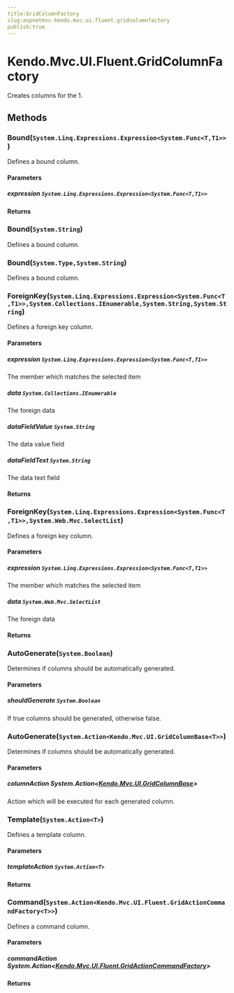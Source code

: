 ```yaml
---
title:GridColumnFactory
slug:aspnetmvc-kendo.mvc.ui.fluent.gridcolumnfactory
publish:true
---
```


# Kendo.Mvc.UI.Fluent.GridColumnFactory
Creates columns for the 1.



## Methods

### Bound(`System.Linq.Expressions.Expression<System.Func<T,T1>>`)
Defines a bound column.


#### Parameters

##### expression `System.Linq.Expressions.Expression<System.Func<T,T1>>`




#### Returns




### Bound(`System.String`)
Defines a bound column.





### Bound(`System.Type,System.String`)
Defines a bound column.





### ForeignKey(`System.Linq.Expressions.Expression<System.Func<T,T1>>,System.Collections.IEnumerable,System.String,System.String`)
Defines a foreign key column.


#### Parameters

##### expression `System.Linq.Expressions.Expression<System.Func<T,T1>>`
The member which matches the selected item

##### data `System.Collections.IEnumerable`
The foreign data

##### dataFieldValue `System.String`
The data value field

##### dataFieldText `System.String`
The data text field



#### Returns




### ForeignKey(`System.Linq.Expressions.Expression<System.Func<T,T1>>,System.Web.Mvc.SelectList`)
Defines a foreign key column.


#### Parameters

##### expression `System.Linq.Expressions.Expression<System.Func<T,T1>>`
The member which matches the selected item

##### data `System.Web.Mvc.SelectList`
The foreign data



#### Returns




### AutoGenerate(`System.Boolean`)
Determines if columns should be automatically generated.


#### Parameters

##### shouldGenerate `System.Boolean`
If true columns should be generated, otherwise false.





### AutoGenerate(`System.Action<Kendo.Mvc.UI.GridColumnBase<T>>`)
Determines if columns should be automatically generated.


#### Parameters

##### columnAction System.Action<[Kendo.Mvc.UI.GridColumnBase](/api/wrappers/aspnet-mvc/Kendo.Mvc.UI/GridColumnBase)<T>>
Action which will be executed for each generated column.





### Template(`System.Action<T>`)
Defines a template column.


#### Parameters

##### templateAction `System.Action<T>`




#### Returns




### Command(`System.Action<Kendo.Mvc.UI.Fluent.GridActionCommandFactory<T>>`)
Defines a command column.


#### Parameters

##### commandAction System.Action<[Kendo.Mvc.UI.Fluent.GridActionCommandFactory](/api/wrappers/aspnet-mvc/Kendo.Mvc.UI.Fluent/GridActionCommandFactory)<T>>




#### Returns





 
